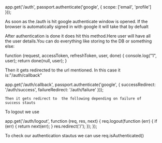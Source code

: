 app.get('/auth', passport.authenticate('google', {
    scope:
        ['email', 'profile']
}));

As soon as the /auth is hit google authenticate window is opened. If the browser is automatically signed in with google it will take that by defualt

After authentication is done it does hit this method.Here user will have all the user details.You can do everything like storing to the DB or something else:

function (request, accessToken, refreshToken, user, done) {
            console.log("1", user);
            return done(null, user);
}

Then it gets redirected to the url mentioned. In this case it is:"/auth/callback"

app.get('/auth/callback',
    passport.authenticate('google', {
        successRedirect: '/auth/success',
        failureRedirect: '/auth/failure'
    }));

    Then it gets redirect to  the following depending on failure of success stauts

To logout we use 

app.get('/auth/logout', function (req, res, next) {
    req.logout(function (err) {
        if (err) { return next(err); }
        res.redirect('/');
    });
});

To check our authentication stautus we can use req.isAuthenticated()